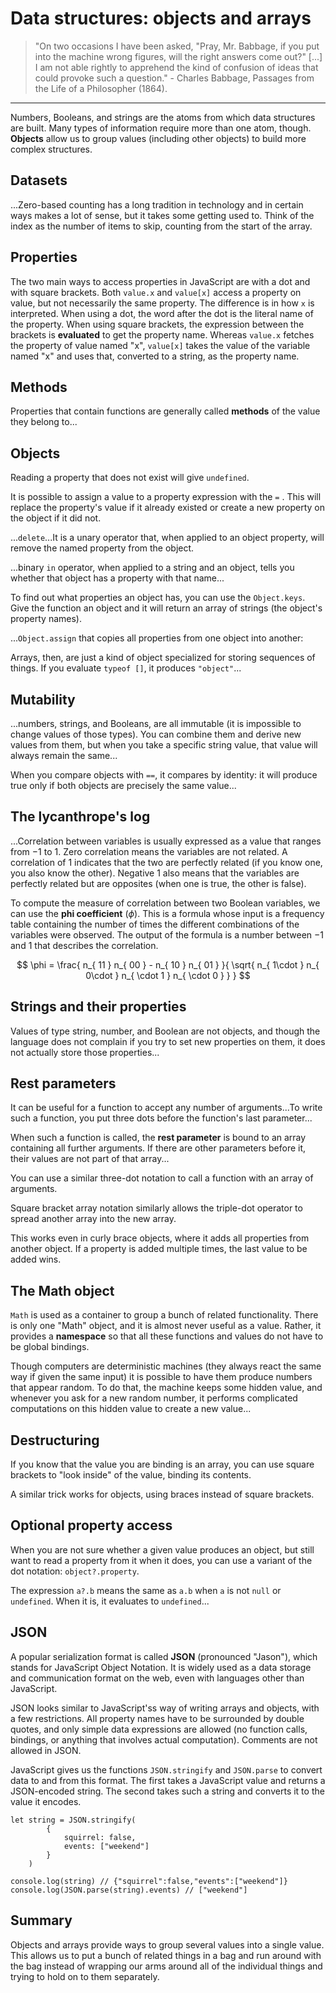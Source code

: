 # Data structures: objects and arrays

> "On two occasions I have been asked, "Pray, Mr. Babbage, if you put into the machine wrong figures, will the right answers come out?" \[...\] I am not able rightly to apprehend the kind of confusion of ideas that could provoke such a question." - Charles Babbage, Passages from the Life of a Philosopher (1864).

---

Numbers, Booleans, and strings are the atoms from which data structures are built. Many types of information require more than one atom, though. **Objects** allow us to group values (including other objects) to build more complex structures.

## Datasets

...Zero-based counting has a long tradition in technology and in certain ways makes a lot of sense, but it takes some getting used to. Think of the index as the number of items to skip, counting from the start of the array.

## Properties

The two main ways to access properties in JavaScript are with a dot and with square brackets. Both `value.x` and `value[x]` access a property on value, but not necessarily the same property. The difference is in how `x` is interpreted. When using a dot, the word after the dot is the literal name of the property. When using square brackets, the expression between the brackets is **evaluated** to get the property name. Whereas `value.x` fetches the property of value named "x", `value[x]` takes the value of the variable named "x" and uses that, converted to a string, as the property name.

## Methods

Properties that contain functions are generally called **methods** of the value they belong to...

## Objects

Reading a property that does not exist will give `undefined`.

It is possible to assign a value to a property expression with the `=` . This will replace the property's value if it already existed or create a new property on the object if it did not.

...`delete`...It is a unary operator that, when applied to an object property, will remove the named property from the object.

...binary `in` operator, when applied to a string and an object, tells you whether that object has a property with that name...

To find out what properties an object has, you can use the `Object.keys`. Give the function an object and it will return an array of strings (the object's property names).

...`Object.assign` that copies all properties from one object into another:

Arrays, then, are just a kind of object specialized for storing sequences of things. If you evaluate `typeof []`, it produces `"object"`...

## Mutability

...numbers, strings, and Booleans, are all immutable (it is impossible to change values of those types). You can combine them and derive new values from them, but when you take a specific string value, that value will always remain the same...

When you compare objects with `==`, it compares by identity: it will produce true only if both objects are precisely the same value...

## The lycanthrope's log

...Correlation between variables is usually expressed as a value that ranges from $-1$ to $1$. Zero correlation means the variables are not related. A correlation of $1$ indicates that the two are perfectly related (if you know one, you also know the other). Negative $1$ also means that the variables are perfectly related but are opposites (when one is true, the other is false).

To compute the measure of correlation between two Boolean variables, we can use the **phi coefficient** ($\phi$). This is a formula whose input is a frequency table containing the number of times the different combinations of the variables were observed. The output of the formula is a number between $-1$ and $1$ that describes the correlation.

$$
\phi = \frac{ n_{ 11 } n_{ 00 } - n_{ 10 } n_{ 01 } }{ \sqrt{ n_{ 1\cdot } n_{ 0\cdot } n_{ \cdot 1 } n_{ \cdot 0 } } }
$$

## Strings and their properties

Values of type string, number, and Boolean are not objects, and though the language does not complain if you try to set new properties on them, it does not actually store those properties...

## Rest parameters

It can be useful for a function to accept any number of arguments...To write such a function, you put three dots before the function's last parameter...

When such a function is called, the **rest parameter** is bound to an array containing all further arguments. If there are other parameters before it, their values are not part of that array...

You can use a similar three-dot notation to call a function with an array of arguments.

Square bracket array notation similarly allows the triple-dot operator to spread another array into the new array.

This works even in curly brace objects, where it adds all properties from another object. If a property is added multiple times, the last value to be added wins.

## The Math object

`Math` is used as a container to group a bunch of related functionality. There is only one "Math" object, and it is almost never useful as a value. Rather, it provides a **namespace** so that all these functions and values do not have to be global bindings.

Though computers are deterministic machines (they always react the same way if given the same input) it is possible to have them produce numbers that appear random. To do that, the machine keeps some hidden value, and whenever you ask for a new random number, it performs complicated computations on this hidden value to create a new value...

## Destructuring

If you know that the value you are binding is an array, you can use square brackets to "look inside" of the value, binding its contents.

A similar trick works for objects, using braces instead of square brackets.

## Optional property access

When you are not sure whether a given value produces an object, but still want to read a property from it when it does, you can use a variant of the dot notation: `object?.property`.

The expression `a?.b` means the same as `a.b` when `a` is not `null` or `undefined`. When it is, it evaluates to `undefined`...

## JSON

A popular serialization format is called **JSON** (pronounced "Jason"), which stands for JavaScript Object Notation. It is widely used as a data storage and communication format on the web, even with languages other than JavaScript.

JSON looks similar to JavaScript'ss way of writing arrays and objects, with a few restrictions. All property names have to be surrounded by double quotes, and only simple data expressions are allowed (no function calls, bindings, or anything that involves actual computation). Comments are not allowed in JSON.

JavaScript gives us the functions `JSON.stringify` and `JSON.parse` to convert data to and from this format. The first takes a JavaScript value and returns a JSON-encoded string. The second takes such a string and converts it to the value it encodes.

```JS
let string = JSON.stringify(
        {
            squirrel: false,
            events: ["weekend"]
        }
    )

console.log(string) // {"squirrel":false,"events":["weekend"]}
console.log(JSON.parse(string).events) // ["weekend"]
```

## Summary

Objects and arrays provide ways to group several values into a single value. This allows us to put a bunch of related things in a bag and run around with the bag instead of wrapping our arms around all of the individual things and trying to hold on to them separately.
